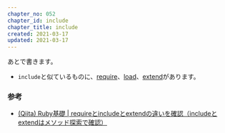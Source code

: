 ```yaml
---
chapter_no: 052
chapter_id: include
chapter_title: include
created: 2021-03-17
updated: 2021-03-17
---
```

あとで書きます。

- `include`と似ているものに、[require](#require)、[load](#load)、[extend](#extend)があります。

### 参考
- [(Qiita) Ruby基礎 \| requireとincludeとextendの違いを確認（includeとextendはメソッド探索で確認）](https://qiita.com/suzukiry/items/db936ff7312ba7d97315)
